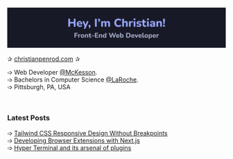 [<img src="assets/banner.png" alt="Hey, I'm Christian. Front-End Web Developer (https://www.christianpenrod.com)" title="Hey, I'm Christian. Front-End Web Developer (https://www.christianpenrod.com)"/>](https://www.christianpenrod.com)

✰ [christianpenrod.com](https://www.christianpenrod.com) ✰


➩ Web Developer [@McKesson](https://www.mckesson.com/). <br />
➩ Bachelors in Computer Science [@LaRoche](https://www.laroche.edu/Academics/Areas_of_Study/Computer_Science/Degrees_and_Requirements/?pid=16). <br />
➩ Pittsburgh, PA, USA

<br />

### Latest Posts

<!-- POSTS_START -->
➩ [Tailwind CSS Responsive Design Without Breakpoints](https://www.christianpenrod.com/blog/tailwindcss-responsive-design-without-breakpoints/)<br/>
➩ [Developing Browser Extensions with Next.js](https://www.christianpenrod.com/blog/developing-browser-extensions-with-nextjs/)<br/>
➩ [Hyper Terminal and its arsenal of plugins](https://www.christianpenrod.com/blog/hyper-terminal-and-its-arsenal-of-plugins/)<br/>
<!-- POSTS_END -->
